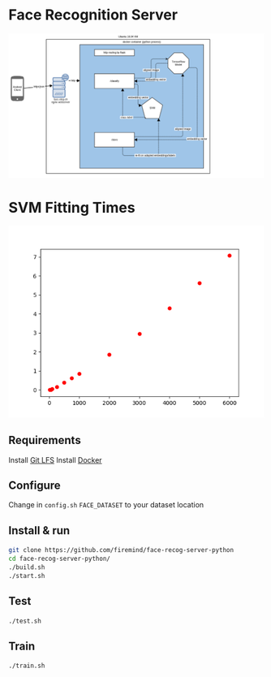 # Face Recognition Server

![Diagram](https://github.com/firemind/face-recog-server-python/raw/master/face_recog_server.png "Architecture")

# SVM Fitting Times
![Diagram](https://github.com/firemind/face-recog-server-python/raw/master/SVM_fitting_time.png "SVM Fitting Times")

## Requirements
Install [Git LFS](https://git-lfs.github.com/)
Install [Docker](https://www.docker.com/community-edition)

## Configure

Change in `config.sh` `FACE_DATASET` to your dataset location

## Install & run

```bash
git clone https://github.com/firemind/face-recog-server-python
cd face-recog-server-python/
./build.sh
./start.sh
```

## Test

```bash
./test.sh
```

## Train

```bash
./train.sh
```
